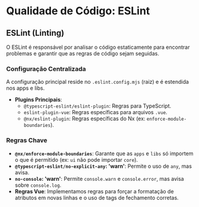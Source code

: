 # Qualidade de Código: ESLint

## ESLint (Linting)

O ESLint é responsável por analisar o código estaticamente para encontrar problemas e garantir que as regras de código sejam seguidas.

### Configuração Centralizada

A configuração principal reside no `.eslint.config.mjs` (raiz) e é estendida nos apps e libs.

- **Plugins Principais**:
  - `@typescript-eslint/eslint-plugin`: Regras para TypeScript.
  - `eslint-plugin-vue`: Regras específicas para arquivos `.vue`.
  - `@nx/eslint-plugin`: Regras específicas do Nx (ex: `enforce-module-boundaries`).

### Regras Chave

- **`@nx/enforce-module-boundaries`**: Garante que as `apps` e `libs` só importem o que é permitido (ex: `ui` não pode importar `core`).
- **`@typescript-eslint/no-explicit-any`: 'warn'**: Permite o uso de `any`, mas avisa.
- **`no-console`: 'warn'**: Permite `console.warn` e `console.error`, mas avisa sobre `console.log`.
- **Regras Vue**: Implementamos regras para forçar a formatação de atributos em novas linhas e o uso de tags de fechamento corretas.
